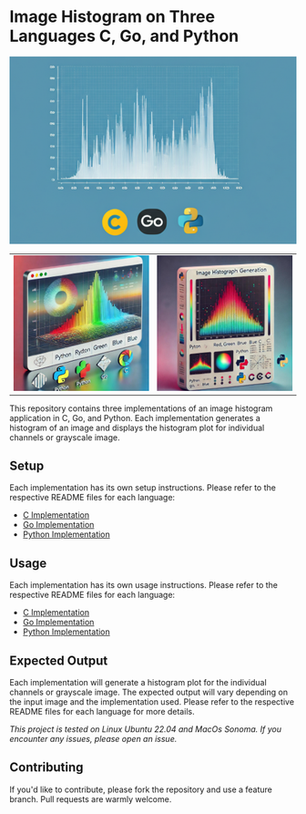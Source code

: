 # Image Histogram on Three Languages C, Go, and Python


<p align="center">
  <img src="images/gemini-generated-image_adjusted.png" alt="Image Histogram Cover" width="800"/>
</p>


|||
|-------------------|------------------------|
| ![GenAI Image 01](images/chatgpt-generated-image01.jpg) | ![GenAI Image 02](images/chatgpt-generated-image02.jpg) |



This repository contains three implementations of an image histogram application in C, Go, and Python. Each implementation generates a histogram of an image and displays the histogram plot for individual channels or grayscale image.

## Setup

Each implementation has its own setup instructions. Please refer to the respective README files for each language:

- [C Implementation](C/README.md)
- [Go Implementation](Go/README.md)
- [Python Implementation](Python/README.md)

## Usage

Each implementation has its own usage instructions. Please refer to the respective README files for each language:

- [C Implementation](C/README.md)
- [Go Implementation](Go/README.md)
- [Python Implementation](Python/README.md)

## Expected Output

Each implementation will generate a histogram plot for the individual channels or grayscale image. The expected output will vary depending on the input image and the implementation used. Please refer to the respective README files for each language for more details.

_This project is tested on Linux Ubuntu 22.04 and MacOs Sonoma. If you encounter any issues, please open an issue._

## Contributing

If you'd like to contribute, please fork the repository and use a feature branch. Pull requests are warmly welcome.
